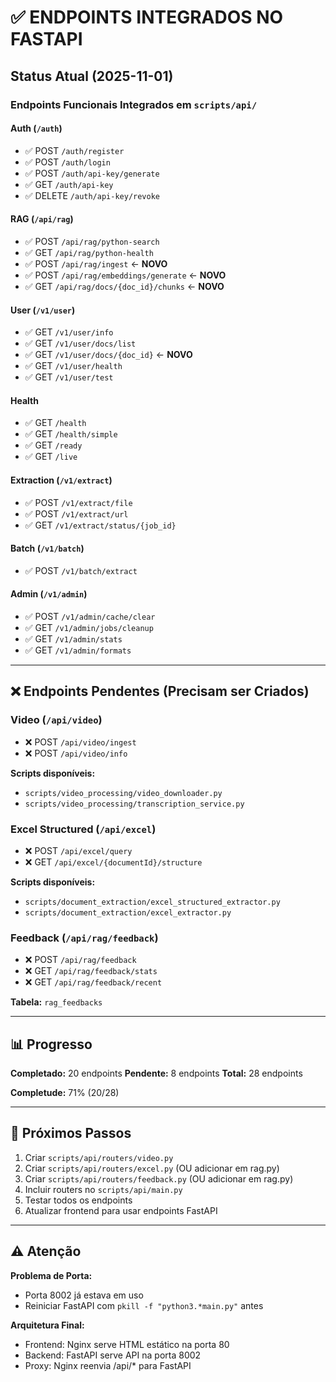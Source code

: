 # ✅ ENDPOINTS INTEGRADOS NO FASTAPI

## Status Atual (2025-11-01)

### Endpoints Funcionais Integrados em `scripts/api/`

#### Auth (`/auth`)
- ✅ POST `/auth/register`
- ✅ POST `/auth/login`
- ✅ POST `/auth/api-key/generate`
- ✅ GET `/auth/api-key`
- ✅ DELETE `/auth/api-key/revoke`

#### RAG (`/api/rag`)
- ✅ POST `/api/rag/python-search`
- ✅ GET `/api/rag/python-health`
- ✅ POST `/api/rag/ingest` ← **NOVO**
- ✅ POST `/api/rag/embeddings/generate` ← **NOVO**
- ✅ GET `/api/rag/docs/{doc_id}/chunks` ← **NOVO**

#### User (`/v1/user`)
- ✅ GET `/v1/user/info`
- ✅ GET `/v1/user/docs/list`
- ✅ GET `/v1/user/docs/{doc_id}` ← **NOVO**
- ✅ GET `/v1/user/health`
- ✅ GET `/v1/user/test`

#### Health
- ✅ GET `/health`
- ✅ GET `/health/simple`
- ✅ GET `/ready`
- ✅ GET `/live`

#### Extraction (`/v1/extract`)
- ✅ POST `/v1/extract/file`
- ✅ POST `/v1/extract/url`
- ✅ GET `/v1/extract/status/{job_id}`

#### Batch (`/v1/batch`)
- ✅ POST `/v1/batch/extract`

#### Admin (`/v1/admin`)
- ✅ POST `/v1/admin/cache/clear`
- ✅ GET `/v1/admin/jobs/cleanup`
- ✅ GET `/v1/admin/stats`
- ✅ GET `/v1/admin/formats`

---

## ❌ Endpoints Pendentes (Precisam ser Criados)

### Video (`/api/video`)
- ❌ POST `/api/video/ingest`
- ❌ POST `/api/video/info`

**Scripts disponíveis:**
- `scripts/video_processing/video_downloader.py`
- `scripts/video_processing/transcription_service.py`

### Excel Structured (`/api/excel`)
- ❌ POST `/api/excel/query`
- ❌ GET `/api/excel/{documentId}/structure`

**Scripts disponíveis:**
- `scripts/document_extraction/excel_structured_extractor.py`
- `scripts/document_extraction/excel_extractor.py`

### Feedback (`/api/rag/feedback`)
- ❌ POST `/api/rag/feedback`
- ❌ GET `/api/rag/feedback/stats`
- ❌ GET `/api/rag/feedback/recent`

**Tabela:** `rag_feedbacks`

---

## 📊 Progresso

**Completado:** 20 endpoints
**Pendente:** 8 endpoints
**Total:** 28 endpoints

**Completude:** 71% (20/28)

---

## 🎯 Próximos Passos

1. Criar `scripts/api/routers/video.py`
2. Criar `scripts/api/routers/excel.py` (OU adicionar em rag.py)
3. Criar `scripts/api/routers/feedback.py` (OU adicionar em rag.py)
4. Incluir routers no `scripts/api/main.py`
5. Testar todos os endpoints
6. Atualizar frontend para usar endpoints FastAPI

---

## ⚠️ Atenção

**Problema de Porta:** 
- Porta 8002 já estava em uso
- Reiniciar FastAPI com `pkill -f "python3.*main.py"` antes

**Arquitetura Final:**
- Frontend: Nginx serve HTML estático na porta 80
- Backend: FastAPI serve API na porta 8002
- Proxy: Nginx reenvia /api/* para FastAPI
